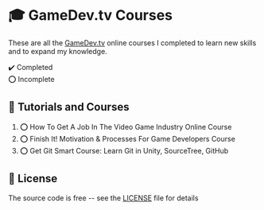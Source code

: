 # :mortar_board: GameDev.tv Courses

These are all the [GameDev.tv][gamedevtv] online courses I completed to learn new skills and to expand my knowledge.

:heavy_check_mark: Completed  
:o: Incomplete

## :beginner: Tutorials and Courses

1. :o: How To Get A Job In The Video Game Industry Online Course
2. :o: Finish It! Motivation & Processes For Game Developers Course
3. :o: Get Git Smart Course: Learn Git in Unity, SourceTree, GitHub

## :page_with_curl: License

The source code is free -- see the [LICENSE](LICENSE) file for details

[gamedevtv]: https://www.gamedev.tv/